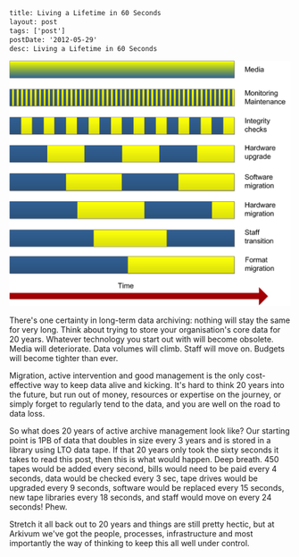 ```
title: Living a Lifetime in 60 Seconds
layout: post
tags: ['post']
postDate: '2012-05-29'
desc: Living a Lifetime in 60 Seconds
```
<img src="/images/keeping-content-alive.png" alt="Keeping Content Alive"/>

There's one certainty in long-term data archiving: nothing will stay the same for very long.  Think about trying to store your organisation's core data for 20 years.  Whatever technology you start out with will become obsolete.  Media will deteriorate.  Data volumes will climb.  Staff will move on.  Budgets will become tighter than ever. 

Migration, active intervention and good management is the only cost-effective way to keep data alive and kicking.  It's hard to think 20 years into the future, but run out of money, resources or expertise on the journey, or simply forget to regularly tend to the data, and you are well on the road to data loss. 

So what does 20 years of active archive management look like?  Our starting point is 1PB of data that doubles in size every 3 years and is stored in a library using LTO data tape.  If that 20 years only took the sixty seconds it takes to read this post, then this is what would happen.  Deep breath.  450 tapes would be added every second, bills would need to be paid every 4 seconds, data would be checked every 3 sec, tape drives would be upgraded every 9 seconds, software would be replaced every 15 seconds, new tape libraries every 18 seconds, and staff would move on every 24 seconds!  Phew. 

Stretch it all back out to 20 years and things are still pretty hectic, but at Arkivum we've got the people, processes, infrastructure and most importantly the way of thinking to keep this all well under control.
